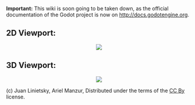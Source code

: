 **Important:** This wiki is soon going to be taken down, as the official documentation of the Godot project is now on http://docs.godotengine.org.

## 2D Viewport:

<p align="center"><img src="images/keybinds_2d.png"></p>

## 3D Viewport:

<p align="center"><img src="images/keybinds_viewport.png"></p>


(c) Juan Linietsky, Ariel Manzur, Distributed under the terms of the [CC By](https://creativecommons.org/licenses/by/3.0/legalcode) license.
